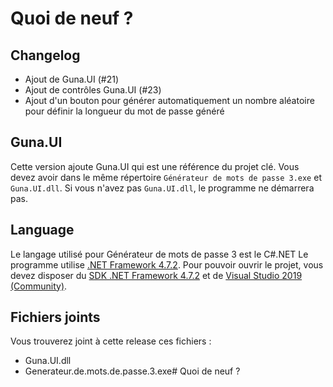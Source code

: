 # Quoi de neuf ?
## Changelog
- Ajout de Guna.UI (#21)
- Ajout de contrôles Guna.UI (#23)
- Ajout d'un bouton pour générer automatiquement un nombre aléatoire pour définir la longueur du mot de passe généré

## Guna.UI
Cette version ajoute Guna.UI qui est une référence du projet clé. Vous devez avoir dans le même répertoire `Générateur de mots de passe 3.exe` et `Guna.UI.dll`.
Si vous n'avez pas `Guna.UI.dll`, le programme ne démarrera pas.

## Language
Le langage utilisé pour Générateur de mots de passe 3 est le C#.NET
Le programme utilise [.NET Framework 4.7.2](https://dotnet.microsoft.com/download/dotnet-framework).
Pour pouvoir ouvrir le projet, vous devez disposer du [SDK .NET Framework 4.7.2](https://dotnet.microsoft.com/download/dotnet-framework/net472) et de [Visual Studio 2019 (Community)](https://visualstudio.microsoft.com/fr/downloads/).
## Fichiers joints
Vous trouverez joint à cette release ces fichiers :
- Guna.UI.dll
- Generateur.de.mots.de.passe.3.exe# Quoi de neuf ?